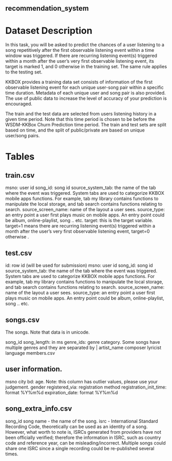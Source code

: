## recommendation_system
# Dataset Description
In this task, you will be asked to predict the chances of a user listening to a song repetitively after the first observable listening event within a time window was triggered. If there are recurring listening event(s) triggered within a month after the user’s very first observable listening event, its target is marked 1, and 0 otherwise in the training set. The same rule applies to the testing set.

KKBOX provides a training data set consists of information of the first observable listening event for each unique user-song pair within a specific time duration. Metadata of each unique user and song pair is also provided. The use of public data to increase the level of accuracy of your prediction is encouraged.

The train and the test data are selected from users listening history in a given time period. Note that this time period is chosen to be before the WSDM-KKBox Churn Prediction time period. The train and test sets are split based on time, and the split of public/private are based on unique user/song pairs.

# Tables

## train.csv

msno: user id
song_id: song id
source_system_tab: the name of the tab where the event was triggered. System tabs are used to categorize KKBOX mobile apps functions. For example, tab my library contains functions to manipulate the local storage, and tab search contains functions relating to search.
source_screen_name: name of the layout a user sees.
source_type: an entry point a user first plays music on mobile apps. An entry point could be album, online-playlist, song .. etc.
target: this is the target variable. target=1 means there are recurring listening event(s) triggered within a month after the user’s very first observable listening event, target=0 otherwise .


## test.csv

id: row id (will be used for submission)
msno: user id
song_id: song id
source_system_tab: the name of the tab where the event was triggered. System tabs are used to categorize KKBOX mobile apps functions. For example, tab my library contains functions to manipulate the local storage, and tab search contains functions relating to search.
source_screen_name: name of the layout a user sees.
source_type: an entry point a user first plays music on mobile apps. An entry point could be album, online-playlist, song .. etc.

## songs.csv
The songs. Note that data is in unicode.

song_id
song_length: in ms
genre_ids: genre category. Some songs have multiple genres and they are separated by |
artist_name
composer
lyricist
language
members.csv

## user information.

msno
city
bd: age. Note: this column has outlier values, please use your judgement.
gender
registered_via: registration method
registration_init_time: format %Y%m%d
expiration_date: format %Y%m%d


## song_extra_info.csv

song_id
song name - the name of the song.
isrc - International Standard Recording Code, theoretically can be used as an identity of a song. However, what worth to note is, ISRCs generated from providers have not been officially verified; therefore the information in ISRC, such as country code and reference year, can be misleading/incorrect. Multiple songs could share one ISRC since a single recording could be re-published several times.
